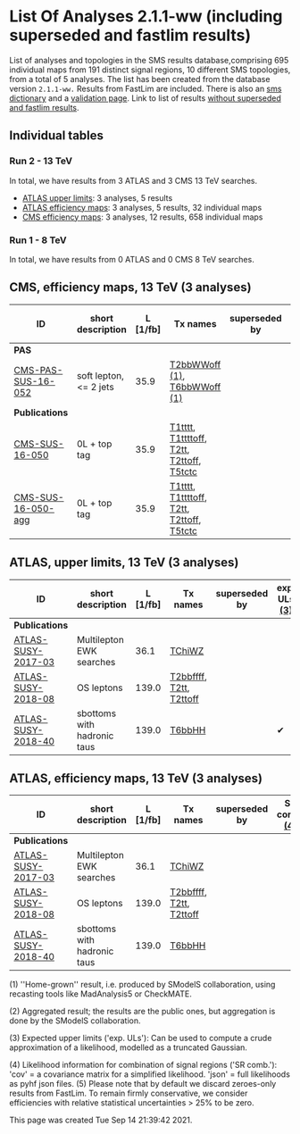 # List Of Analyses 2.1.1-ww (including superseded and fastlim results)
List of analyses and topologies in the SMS results database,comprising 695 individual maps from 191 distinct signal regions, 10 different SMS topologies, from a total of 5 analyses.
The list has been created from the database version `2.1.1-ww.`
Results from FastLim are included. There is also an  [sms dictionary](SmsDictionary211-ww) and a [validation page](Validation211-ww).
Link to list of results [without superseded and fastlim results](ListOfAnalyses211-ww).

## Individual tables

### Run 2 - 13 TeV
In total, we have results from 3 ATLAS and 3 CMS 13 TeV searches.
 * [ATLAS upper limits](#ATLASupperlimits13): 3  analyses, 5 results
 * [ATLAS efficiency maps](#ATLASefficiencymaps13): 3  analyses, 5 results, 32 individual maps
 * [CMS efficiency maps](#CMSefficiencymaps13): 3  analyses, 12 results, 658 individual maps

### Run 1 - 8 TeV
In total, we have results from 0 ATLAS and 0 CMS 8 TeV searches.

<a name="CMSefficiencymaps13"></a>
## CMS, efficiency maps, 13 TeV (3 analyses)

| **ID** | **short description** | **L [1/fb]** | **Tx names** | **superseded by** | **SR comb. [(4)](#A4)** |
|--------|-----------------------|--------------|--------------|-------------------|-------------------------|
| **PAS** | | | | | |
| [CMS-PAS-SUS-16-052](http://cms-results.web.cern.ch/cms-results/public-results/preliminary-results/SUS-16-052/index.html)<a name="CMS-PAS-SUS-16-052"></a> | soft lepton, <= 2 jets | 35.9 | [T2bbWWoff](SmsDictionary211-ww+superseded#T2bbWWoff) [(1)](#A1), [T6bbWWoff](SmsDictionary211-ww+superseded#T6bbWWoff) [(1)](#A1) | | cov. |
| **Publications** | | | | | |
| [CMS-SUS-16-050](http://cms-results.web.cern.ch/cms-results/public-results/publications/SUS-16-050/index.html)<a name="CMS-SUS-16-050"></a> | 0L + top tag | 35.9 | [T1tttt](SmsDictionary211-ww+superseded#T1tttt), [T1ttttoff](SmsDictionary211-ww+superseded#T1ttttoff), [T2tt](SmsDictionary211-ww+superseded#T2tt), [T2ttoff](SmsDictionary211-ww+superseded#T2ttoff), [T5tctc](SmsDictionary211-ww+superseded#T5tctc) | | cov. |
| [CMS-SUS-16-050-agg](http://cms-results.web.cern.ch/cms-results/public-results/publications/SUS-16-050/index.html)<a name="CMS-SUS-16-050-agg"></a> | 0L + top tag | 35.9 | [T1tttt](SmsDictionary211-ww+superseded#T1tttt), [T1ttttoff](SmsDictionary211-ww+superseded#T1ttttoff), [T2tt](SmsDictionary211-ww+superseded#T2tt), [T2ttoff](SmsDictionary211-ww+superseded#T2ttoff), [T5tctc](SmsDictionary211-ww+superseded#T5tctc) | | cov. |

<a name="ATLASupperlimits13"></a>
## ATLAS, upper limits, 13 TeV (3 analyses)

| **ID** | **short description** | **L [1/fb]** | **Tx names** | **superseded by** | **exp. ULs [(3)](#A3)** |
|--------|-----------------------|--------------|--------------|-------------------|-------------------------|
| **Publications** | | | | | |
| [ATLAS-SUSY-2017-03](https://atlas.web.cern.ch/Atlas/GROUPS/PHYSICS/PAPERS/SUSY-2017-03/)<a name="ATLAS-SUSY-2017-03"></a> | Multilepton EWK searches | 36.1 | [TChiWZ](SmsDictionary211-ww+superseded#TChiWZ) | |  |
| [ATLAS-SUSY-2018-08](https://atlas.web.cern.ch/Atlas/GROUPS/PHYSICS/PAPERS/SUSY-2018-08/)<a name="ATLAS-SUSY-2018-08"></a> | OS leptons | 139.0 | [T2bbffff](SmsDictionary211-ww+superseded#T2bbffff), [T2tt](SmsDictionary211-ww+superseded#T2tt), [T2ttoff](SmsDictionary211-ww+superseded#T2ttoff) | |  |
| [ATLAS-SUSY-2018-40](https://atlas.web.cern.ch/Atlas/GROUPS/PHYSICS/PAPERS/SUSY-2018-40/)<a name="ATLAS-SUSY-2018-40"></a> | sbottoms with hadronic taus | 139.0 | [T6bbHH](SmsDictionary211-ww+superseded#T6bbHH) | | &#10004; |

<a name="ATLASefficiencymaps13"></a>
## ATLAS, efficiency maps, 13 TeV (3 analyses)

| **ID** | **short description** | **L [1/fb]** | **Tx names** | **superseded by** | **SR comb. [(4)](#A4)** |
|--------|-----------------------|--------------|--------------|-------------------|-------------------------|
| **Publications** | | | | | |
| [ATLAS-SUSY-2017-03](https://atlas.web.cern.ch/Atlas/GROUPS/PHYSICS/PAPERS/SUSY-2017-03/)<a name="ATLAS-SUSY-2017-03"></a> | Multilepton EWK searches | 36.1 | [TChiWZ](SmsDictionary211-ww+superseded#TChiWZ) | |  |
| [ATLAS-SUSY-2018-08](https://atlas.web.cern.ch/Atlas/GROUPS/PHYSICS/PAPERS/SUSY-2018-08/)<a name="ATLAS-SUSY-2018-08"></a> | OS leptons | 139.0 | [T2bbffff](SmsDictionary211-ww+superseded#T2bbffff), [T2tt](SmsDictionary211-ww+superseded#T2tt), [T2ttoff](SmsDictionary211-ww+superseded#T2ttoff) | |  |
| [ATLAS-SUSY-2018-40](https://atlas.web.cern.ch/Atlas/GROUPS/PHYSICS/PAPERS/SUSY-2018-40/)<a name="ATLAS-SUSY-2018-40"></a> | sbottoms with hadronic taus | 139.0 | [T6bbHH](SmsDictionary211-ww+superseded#T6bbHH) | |  |


<a name='A1'>(1)</a> ''Home-grown'' result, i.e. produced by SModelS collaboration, using recasting tools like MadAnalysis5 or CheckMATE.

<a name='A2'>(2)</a> Aggregated result; the results are the public ones, but aggregation is done by the SModelS collaboration.

<a name='A3'>(3)</a> Expected upper limits ('exp. ULs'): Can be used to compute a crude approximation of a likelihood, modelled as a truncated Gaussian.

<a name='A4'>(4)</a> Likelihood information for combination of signal regions ('SR comb.'): 'cov' = a covariance matrix for a simplified likelihood. 'json' = full likelihoods as pyhf json files.
<a name='A5'>(5)</a> Please note that by default we discard zeroes-only results from FastLim. To remain firmly conservative, we consider efficiencies with relative statistical uncertainties > 25% to be zero.


This page was created Tue Sep 14 21:39:42 2021.

